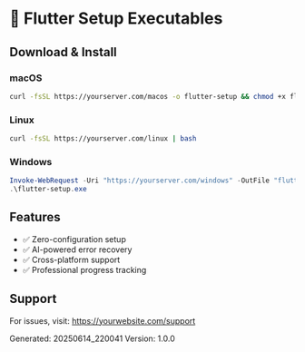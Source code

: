 # 🚀 Flutter Setup Executables

## Download & Install

### macOS
```bash
curl -fsSL https://yourserver.com/macos -o flutter-setup && chmod +x flutter-setup && ./flutter-setup
```

### Linux  
```bash
curl -fsSL https://yourserver.com/linux | bash
```

### Windows
```powershell
Invoke-WebRequest -Uri "https://yourserver.com/windows" -OutFile "flutter-setup.exe"
.\flutter-setup.exe
```

## Features
- ✅ Zero-configuration setup
- ✅ AI-powered error recovery  
- ✅ Cross-platform support
- ✅ Professional progress tracking

## Support
For issues, visit: https://yourwebsite.com/support

Generated: 20250614_220041
Version: 1.0.0
